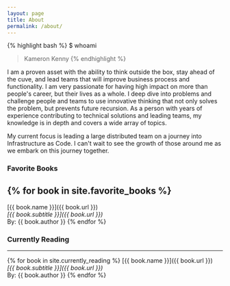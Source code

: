 ```yaml
---
layout: page
title: About
permalink: /about/
---
```


{% highlight bash %}
$ whoami
> Kameron Kenny
{% endhighlight %}

I am a proven asset with the ability to think outside the box, stay ahead of the cuve, and lead teams that will improve business process and functionality. I am very passionate for having high impact on more than people's career, but their lives as a whole.  I deep dive into problems and challenge people and teams to use innovative thinking that not only solves the problem, but prevents future recursion. As a person with years of experience contributing to technical solutions and leading teams, my knowledge is in depth and covers a wide array of topics.

My current focus is leading a large distributed team on a journey into Infrastructure as Code.  I can't wait to see the growth of those around me as we embark on this journey together.

### Favorite Books
{% for book in site.favorite_books %}
---
[{{ book.name }}]({{ book.url }}) <br />
_[{{ book.subtitle }}]({{ book.url }})_ <br />
By: {{ book.author }}
{% endfor %}

### Currently Reading
---
{% for book in site.currently_reading %}
[{{ book.name }}]({{ book.url }}) <br />
_[{{ book.subtitle }}]({{ book.url }})_ <br />
By: {{ book.author }}
{% endfor %}


